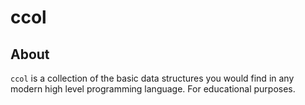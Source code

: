 # ccol
## About
`ccol` is a collection of the basic data structures you would find
in any modern high level programming language.
For educational purposes.
